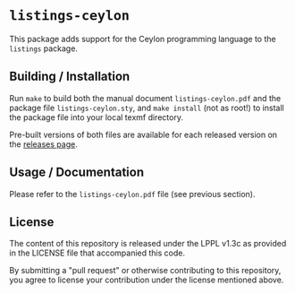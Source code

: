 # `listings-ceylon`

This package adds support for the Ceylon programming language to the `listings` package.

## Building / Installation

Run `make` to build both the manual document `listings-ceylon.pdf`
and the package file `listings-ceylon.sty`,
and `make install` (not as root!) to install the package file
into your local texmf directory.

Pre-built versions of both files are available for each released version
on the [releases page](./../../releases).

## Usage / Documentation

Please refer to the `listings-ceylon.pdf` file (see previous section).

## License

The content of this repository is released under the LPPL v1.3c
as provided in the LICENSE file that accompanied this code.

By submitting a "pull request" or otherwise contributing to this repository,
you agree to license your contribution under the license mentioned above.
